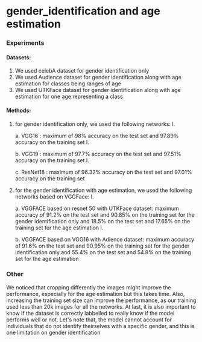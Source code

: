 # gender_identification and age estimation

### Experiments

#### Datasets:

1. We used celebA dataset for gender identification only
2. We used Audience dataset for gender identification along with age estimation for classes being ranges of age
3. We used UTKFace dataset for gender identification along with age estimation for one age representing a class

#### Methods:

1. for gender identification only, we used the following networks:
I. 

      a. VGG16 : maximum of 98% accuracy on the test set and 97.89% accuracy on the training set
      I.
      
      b. VGG19 : maximum of 97.7% accuracy on the test set and 97.51% accuracy on the training set
      I.
      
      c. ResNet18 : maximum of 96.32% accuracy on the test set and 97.01% accuracy on the training set

2. for the gender identification with age estimation, we used the following networks based on VGGFace:
I.

      a. VGGFACE based on resnet 50 with UTKFace dataset: 
            maximum accuracy of 91.2% on the test set and 90.85% on the training set for the gender identification only and 18.5% on the test set and 17.65% on the training set for the age estimation
            I.
            
      b. VGGFACE based on VGG16 with Adience dataset: 
            maximum accuracy of 91.6% on the test set and 90.95% on the training set for the gender identification only and 55.4% on the test set and 54.8% on the training set for the age estimation
 
### Other
We noticed that cropping differently the images might improve the performance, especially for the age estimation but this takes time. Also, increasing the training set size can improve the performance, as our training used less than 20k images for all the networks. At last, it is also important to know if the dataset is correctly labbelled to really know if the model performs well or not. Let's note that, the model cannot account for individuals that do not identify theirselves with a specific gender, and this is one limitation on gender identification


